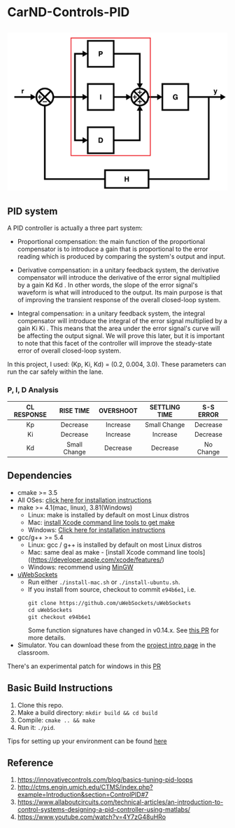 # CarND-Controls-PID

![model](./graph/system.png)
---

## PID system
A PID controller is actually a three part system: 

* Proportional compensation: the main function of the proportional compensator is to introduce a gain that is proportional to the error reading which is produced by comparing the system's output and input.  
 
* Derivative compensation: in a unitary feedback system, the derivative compensator will introduce the derivative of the error signal multiplied by a gain Kd
Kd
.  In other words, the slope of the error signal's waveform is what will introduced to the output. Its main purpose is that of improving the transient response of the overall closed-loop system.
 
* Integral compensation: in a unitary feedback system, the integral compensator will introduce the integral of the error signal multiplied by a gain Ki
Ki
.  This means that the area under the error signal's curve will be affecting the output signal.  We will prove this later, but it is important to note that this facet of the controller will improve the steady-state error of overall closed-loop system.

In this project, I used: (Kp, Ki, Kd) = (0.2, 0.004, 3.0). These parameters can run the car safely within the lane.

### P, I, D Analysis

| CL RESPONSE     | RISE TIME| OVERSHOOT | SETTLING TIME| S-S ERROR |
| :--------:   | :-----:   |  :-----:  | :-----:  | :------:  |
| Kp         | Decrease   |Increase    | Small Change   | Decrease    |
| Ki         | Decrease  | Increase   | Increase   | Decrease    |
| Kd         | Small Change   | Decrease    | Decrease   | No Change   |


## Dependencies

* cmake >= 3.5
 * All OSes: [click here for installation instructions](https://cmake.org/install/)
* make >= 4.1(mac, linux), 3.81(Windows)
  * Linux: make is installed by default on most Linux distros
  * Mac: [install Xcode command line tools to get make](https://developer.apple.com/xcode/features/)
  * Windows: [Click here for installation instructions](http://gnuwin32.sourceforge.net/packages/make.htm)
* gcc/g++ >= 5.4
  * Linux: gcc / g++ is installed by default on most Linux distros
  * Mac: same deal as make - [install Xcode command line tools]((https://developer.apple.com/xcode/features/)
  * Windows: recommend using [MinGW](http://www.mingw.org/)
* [uWebSockets](https://github.com/uWebSockets/uWebSockets)
  * Run either `./install-mac.sh` or `./install-ubuntu.sh`.
  * If you install from source, checkout to commit `e94b6e1`, i.e.
    ```
    git clone https://github.com/uWebSockets/uWebSockets 
    cd uWebSockets
    git checkout e94b6e1
    ```
    Some function signatures have changed in v0.14.x. See [this PR](https://github.com/udacity/CarND-MPC-Project/pull/3) for more details.
* Simulator. You can download these from the [project intro page](https://github.com/udacity/self-driving-car-sim/releases) in the classroom.

There's an experimental patch for windows in this [PR](https://github.com/udacity/CarND-PID-Control-Project/pull/3)

## Basic Build Instructions

1. Clone this repo.
2. Make a build directory: `mkdir build && cd build`
3. Compile: `cmake .. && make`
4. Run it: `./pid`. 

Tips for setting up your environment can be found [here](https://classroom.udacity.com/nanodegrees/nd013/parts/40f38239-66b6-46ec-ae68-03afd8a601c8/modules/0949fca6-b379-42af-a919-ee50aa304e6a/lessons/f758c44c-5e40-4e01-93b5-1a82aa4e044f/concepts/23d376c7-0195-4276-bdf0-e02f1f3c665d)


## Reference

1. https://innovativecontrols.com/blog/basics-tuning-pid-loops
2. http://ctms.engin.umich.edu/CTMS/index.php?example=Introduction&section=ControlPID#7
3. https://www.allaboutcircuits.com/technical-articles/an-introduction-to-control-systems-designing-a-pid-controller-using-matlabs/
4. https://www.youtube.com/watch?v=4Y7zG48uHRo








